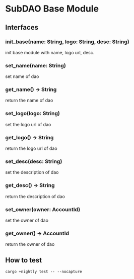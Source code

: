 # SubDAO Base Module

## Interfaces

### init_base(name: String, logo: String, desc: String)

init base module with name, logo url, desc.

### set_name(name: String)
set name of dao

### get_name() -> String
return the name of dao

### set_logo(logo: String)
set the logo url of dao

### get_logo() -> String
return the logo url of dao

### set_desc(desc: String)
set the description of dao

### get_desc() -> String
return the description of dao

### set_owner(owner: AccountId)
set the owner of dao

### get_owner() -> AccountId
return the owner of dao

## How to test

```
cargo +nightly test -- --nocapture
```
